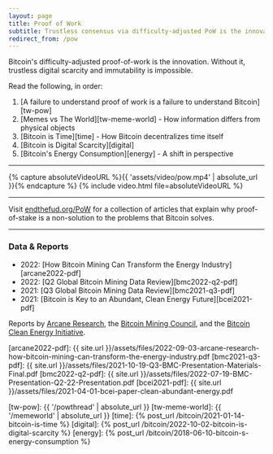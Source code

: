 ```yaml
---
layout: page
title: Proof of Work
subtitle: Trustless consensus via difficulty-adjusted PoW is the innovation
redirect_from: /pow
---
```


Bitcoin's difficulty-adjusted proof-of-work is the innovation. Without it, trustless
digital scarcity and immutability is impossible.

Read the following, in order:

1. [A failure to understand proof of work is a failure to understand Bitcoin][tw-pow]
2. [Memes vs The World][tw-meme-world] - How information differs from physical objects
3. [Bitcoin is Time][time] - How Bitcoin decentralizes time itself
4. [Bitcoin is Digital Scarcity][digital]
5. [Bitcoin's Energy Consumption][energy] - A shift in perspective

---

{% capture absoluteVideoURL %}{{ 'assets/video/pow.mp4' | absolute_url }}{% endcapture %}
{% include video.html file=absoluteVideoURL %}

---

Visit [endthefud.org/PoW](https://endthefud.org/PoW) for a collection of
articles that explain why proof-of-stake is a non-solution to the problems that
Bitcoin solves.

---

### Data & Reports

- 2022: [How Bitcoin Mining Can Transform the Energy Industry][arcane2022-pdf]
- 2022: [Q2 Global Bitcoin Mining Data Review][bmc2022-q2-pdf]
- 2021: [Q3 Global Bitcoin Mining Data Review][bmc2021-q3-pdf]
- 2021: [Bitcoin is Key to an Abundant, Clean Energy Future][bcei2021-pdf]

Reports by [Arcane Research][arcane], the [Bitcoin Mining Council][bmc], and the
[Bitcoin Clean Energy Initiative][bcei].

[arcane2022-pdf]: {{ site.url }}/assets/files/2022-09-03-arcane-research-how-bitcoin-mining-can-transform-the-energy-industry.pdf
[bmc2021-q3-pdf]: {{ site.url }}/assets/files/2021-10-19-Q3-BMC-Presentation-Materials-Final.pdf
[bmc2022-q2-pdf]: {{ site.url }}/assets/files/2022-07-19-BMC-Presentation-Q2-22-Presentation.pdf
[bcei2021-pdf]: {{ site.url }}/assets/files/2021-04-01-bcei-paper-clean-abundant-energy.pdf

[arcane]: https://arcane.no/research/reports
[bmc]: https://bitcoinminingcouncil.com/
[bcei]: https://bitcoin.energy/

[tw-pow]: {{ '/powthread' | absolute_url }}
[tw-meme-world]: {{ '/memeworld' | absolute_url }}
[time]: {% post_url /bitcoin/2021-01-14-bitcoin-is-time %}
[digital]: {% post_url /bitcoin/2022-10-02-bitcoin-is-digital-scarcity %}
[energy]: {% post_url /bitcoin/2018-06-10-bitcoin-s-energy-consumption %}
